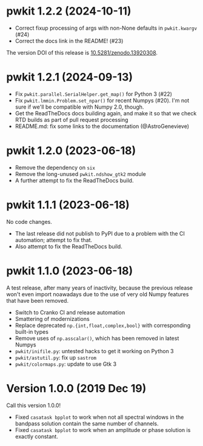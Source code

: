 # pwkit 1.2.2 (2024-10-11)

- Correct fixup processing of args with non-None defaults in `pwkit.kwargv` (#24)
- Correct the docs link in the README! (#23)

The version DOI of this release is [10.5281/zenodo.13920308][vdoi].

[vdoi]: https://doi.org/10.5281/zenodo.13920308


# pwkit 1.2.1 (2024-09-13)

- Fix `pwkit.parallel.SerialHelper.get_map()` for Python 3 (#22)
- Fix `pwkit.lmmin.Problem.set_npar()` for recent Numpys (#20). I'm not sure if
  we'll be compatible with Numpy 2.0, though.
- Get the ReadTheDocs docs building again, and make it so that we check RTD
  builds as part of pull request processing
- README.md: fix some links to the documentation (@AstroGenevieve)


# pwkit 1.2.0 (2023-06-18)

- Remove the dependency on `six`
- Remove the long-unused `pwkit.ndshow_gtk2` module
- A further attempt to fix the ReadTheDocs build.


# pwkit 1.1.1 (2023-06-18)

No code changes.

- The last release did not publish to PyPI due to a problem with
  the CI automation; attempt to fix that.
- Also attempt to fix the ReadTheDocs build.


# pwkit 1.1.0 (2023-06-18)

A test release, after many years of inactivity, because the previous release
won't even import noawadays due to the use of very old Numpy features that have
been removed.

- Switch to Cranko CI and release automation
- Smattering of modernizations
- Replace deprecated `np.{int,float,complex,bool}` with corresponding built-in types
- Remove uses of `np.asscalar()`, which has been removed in latest Numpys
- `pwkit/inifile.py`: untested hacks to get it working on Python 3
- `pwkit/astutil.py`: fix up `sastrom`
- `pwkit/colormaps.py`: update to use Gtk 3


# Version 1.0.0 (2019 Dec 19)

Call this version 1.0.0!

- Fixed `casatask bpplot` to work when not all spectral windows in the
  bandpass solution contain the same number of channels.
- Fixed `casatask bpplot` to work when an amplitude or phase solution is
  exactly constant.
